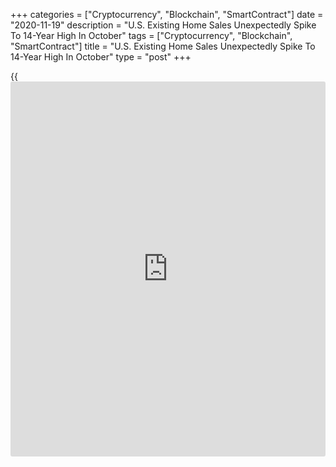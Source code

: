 +++
categories = ["Cryptocurrency", "Blockchain", "SmartContract"]
date = "2020-11-19"
description = "U.S. Existing Home Sales Unexpectedly Spike To 14-Year High In October"
tags = ["Cryptocurrency", "Blockchain", "SmartContract"]
title = "U.S. Existing Home Sales Unexpectedly Spike To 14-Year High In October"
type = "post"
+++

{{<iframe id="large-banner" src="https://www.bounty.group/#slide=20.0" width="100%" height="600" scrolling="no" style="border: 0px solid rgb(216, 221, 230); border-radius: 3px;">}}

A report released by the National Association of Realtors on Thursday
unexpectedly showed a continued increase in existing home sales in the
U.S. in the month of October.

NAR said existing home sales jumped by 4.3 percent to an annual rate of
6.85 million in October after soaring by 9.9 percent to a revised rate
of 6.57 million in September.

The sharp increase came as a surprise to economists, who had expected
existing home sales to slump by 1.4 percent to a rate of 6.45 million
from the 6.54 million originally reported for the previous month.

With the unexpected spike, existing home sales reached their highest
level since February of 2006. Existing home sales were up by 26.6
percent compared to the same month a year ago.

"Considering that we remain in a period of stubbornly high unemployment
relative to pre-pandemic levels, the housing sector has performed
remarkably well this year," said Lawrence Yun, NAR's chief economist.

"The surge in sales in recent months has now offset the spring market
losses," he added. "With [news](https://www.letsplayfx.com/blog/forex-news-website/) that a COVID-19 vaccine will soon be
available, and with mortgage rates projected to hover around 3% in 2021,
I expect the market's growth to continue into 2021."

The report said the median existing home price was $313,000 in October,
up 0.5 percent from $311,400 in September and up 15.5 percent from
$271,100 in the same month a year ago.

Meanwhile, housing inventory at the end of October totaled 1.42 million
units, down 2.7 percent from 1.46 million in September and down 19.8
percent from 1.77 million in October of 2019.

The unsold inventory represents an all-time low of 2.5 months of supply
at the current sales pace, down from 2.7 months in September and down
from 3.9 months a year ago.

"Homebuilders' confidence has soared even though the actual production
has not," Yun said. "All measures, such as reduction to lumber tariffs
and expansion of vocational training, need to be considered to
significantly boost supply and construct new housing."

NAR said single-family home sales surged up by 4.1 percent to an annual
rate of 6.12 million in October, while existing condominium and co-cop
sales spiked by 5.8 percent to a rate of 730,000.

Next Wednesday, the Commerce Department is scheduled to release a
separate report on new home sales in the month of October.

For comments and feedback [contact](https://www.playgroundfx.com/contact/): editorial@rtt[news](https://www.letsplayfx.com/blog/forex-news-website/).com

[Economic News][1]

 **What parts of the world are seeing the best (and worst) economic
performances lately? Click[here][2] to check out our [Econ Scorecard][2]
and find out! See up-to-the-moment [ranking](https://www.playgroundfx.com/blog/crypto-exchange-ranking/)s for the best and worst
performers in [GDP][3], [unemployment rate][4], [inflation][2] and much
more.**

   1. www.rtt[news](https://www.letsplayfx.com/blog/forex-news-website/).com/Content/EconomicNews.aspx
   2. www.rtt[news](https://www.letsplayfx.com/blog/forex-news-website/).com/economic-scorecard/world-rank/CPI/highest-performance.aspx
   3. www.rtt[news](https://www.letsplayfx.com/blog/forex-news-website/).com/economic-scorecard/world-rank/GDP/highest-performance.aspx
   4. www.rtt[news](https://www.letsplayfx.com/blog/forex-news-website/).com/economic-scorecard/world-rank/unemployment-rate/lowest-performance.aspx
